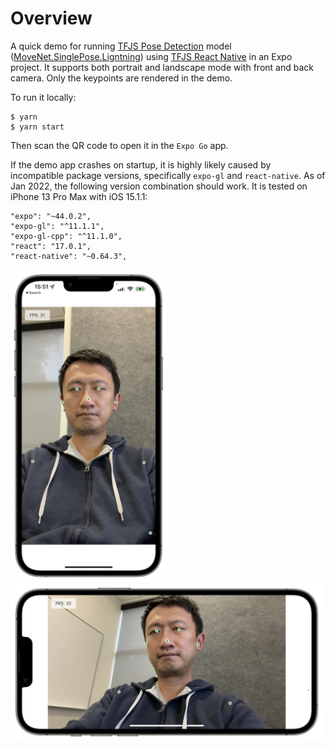 # Overview

A quick demo for running [TFJS Pose Detection][posedetection] model
([MoveNet.SinglePose.Ligntning][tfhub]) using
[TFJS React Native][tfjs-react-native] in an Expo project. It supports both
portrait and landscape mode with front and back camera. Only the keypoints are
rendered in the demo.

To run it locally:

```
$ yarn
$ yarn start
```

Then scan the QR code to open it in the `Expo Go` app.

If the demo app crashes on startup, it is highly likely caused by incompatible
package versions, specifically `expo-gl` and `react-native`. As of Jan 2022,
the following version combination should work. It is tested on iPhone 13 Pro
Max with iOS 15.1.1:

```
"expo": "~44.0.2",
"expo-gl": "^11.1.1",
"expo-gl-cpp": "^11.1.0",
"react": "17.0.1",
"react-native": "~0.64.3",
```

<img src="screenshot_portrait.jpg" width="250">
<img src="screenshot_landscape.jpg" width="500">

[posedetection]: https://github.com/tensorflow/tfjs-models/tree/master/pose-detection
[tfhub]: https://tfhub.dev/google/tfjs-model/movenet/singlepose/lightning/4
[tfjs-react-native]: https://github.com/tensorflow/tfjs/tree/master/tfjs-react-native
[screenshots]: https://photos.app.goo.gl/U972ww4HpaKPK6jEA
